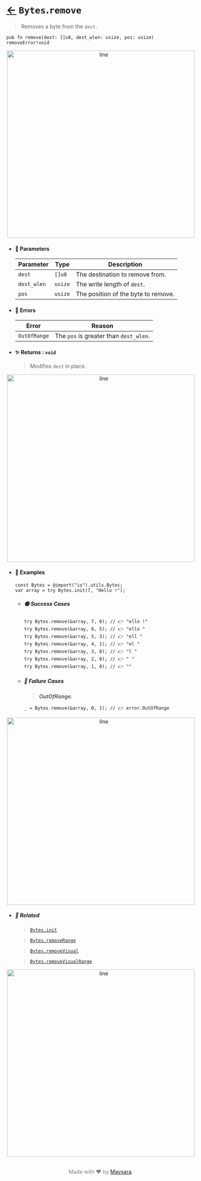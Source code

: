 # [←](../Bytes.md) `Bytes`.`remove`

> Removes a byte from the `dest`.

```zig
pub fn remove(dest: []u8, dest_wlen: usize, pos: usize) removeError!void
```


<div align="center">
<img src="https://raw.githubusercontent.com/maysara-elshewehy/io-bench/refs/heads/main/dist/img/md/line.png" alt="line" style="width:500px;"/>
</div>

- #### 🧩 Parameters

    | Parameter   | Type    | Description                         |
    | ----------- | ------- | ----------------------------------- |
    | `dest`      | `[]u8`  | The destination to remove from.     |
    | `dest_wlen` | `usize` | The write length of `dest`.         |
    | `pos`       | `usize` | The position of the byte to remove. |

- #### 🚫 Errors

    | Error        | Reason                                 |
    | ------------ | -------------------------------------- |
    | `OutOfRange` | The `pos` is greater than `dest_wlen`. |

- #### ✨ Returns : `void`

    > Modifies `dest` in place.

<div align="center">
<img src="https://raw.githubusercontent.com/maysara-elshewehy/io-bench/refs/heads/main/dist/img/md/line.png" alt="line" style="width:500px;"/>
</div>

- #### 🧪 Examples

    ```zig
    const Bytes = @import("io").utils.Bytes;
    var array = try Bytes.init(7, "Hello !");
    ```

    - ##### 🟢 Success Cases

        ```zig
        try Bytes.remove(&array, 7, 0); // 👉 "ello !"
        try Bytes.remove(&array, 6, 5); // 👉 "ello "
        try Bytes.remove(&array, 5, 3); // 👉 "ell "
        try Bytes.remove(&array, 4, 1); // 👉 "el "
        try Bytes.remove(&array, 3, 0); // 👉 "l "
        try Bytes.remove(&array, 2, 0); // 👉 " "
        try Bytes.remove(&array, 1, 0); // 👉 ""
        ```

    - ##### 🔴 Failure Cases

        > **_OutOfRange._**

        ```zig
        _ = Bytes.remove(&array, 0, 1); // 👉 error.OutOfRange
        ```

<div align="center">
<img src="https://raw.githubusercontent.com/maysara-elshewehy/io-bench/refs/heads/main/dist/img/md/line.png" alt="line" style="width:500px;"/>
</div>

- ##### 🔗 Related

  > [`Bytes.init`](./init.md)

  > [`Bytes.removeRange`](./removeRange.md)

  > [`Bytes.removeVisual`](./removeVisual.md)

  > [`Bytes.removeVisualRange`](./removeVisualRange.md)

<div align="center">
<img src="https://raw.githubusercontent.com/maysara-elshewehy/io-bench/refs/heads/main/dist/img/md/line.png" alt="line" style="width:500px;"/>
</div>

<p align="center" style="color:grey;"><br />Made with ❤️ by <a href="http://github.com/maysara-elshewehy" target="blank">Maysara</a>.</p>